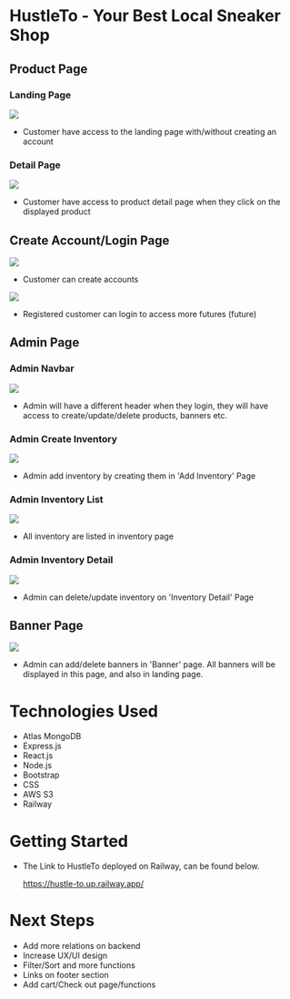 # HustleTo - Your Best Local Sneaker Shop

## Product Page

### Landing Page

<img src = "public/ReadMe/Landing page.png">

-  Customer have access to the landing page with/without creating an account

### Detail Page

<img src = "public/ReadMe/Detail page.png">

-  Customer have access to product detail page when they click on the displayed product

## Create Account/Login Page

<img src = "public/ReadMe/Create Account.png">

-  Customer can create accounts 

<img src = "public/ReadMe/Create Account.png">

-  Registered customer can login to access more futures (future)

## Admin Page

### Admin Navbar

<img src = "public/ReadMe/Admin Navbar.png">

-   Admin will have a different header when they login, they will have access to create/update/delete products, banners etc.

### Admin Create Inventory

<img src = "public/ReadMe/Create Inventory.png">

-   Admin add inventory by creating them in 'Add Inventory' Page

### Admin Inventory List

<img src = "public/ReadMe/Admin Inventory List.png">

-   All inventory are listed in inventory page

### Admin Inventory Detail

<img src = "public/ReadMe/Admin Inventory Detail.png">

-   Admin can delete/update inventory on 'Inventory Detail' Page

## Banner Page

<img src = "public/ReadMe/Banner.png">

-   Admin can add/delete banners in 'Banner' page. All banners will be displayed in this page, and also in landing page.

# Technologies Used
-   Atlas MongoDB
-   Express.js
-   React.js
-   Node.js
-   Bootstrap
-   CSS
-   AWS S3
-   Railway

# Getting Started

-   The Link to HustleTo deployed on Railway, can be found below.

    https://hustle-to.up.railway.app/

# Next Steps

-   Add more relations on backend
-   Increase UX/UI design
-   Filter/Sort and more functions
-   Links on footer section
-   Add cart/Check out page/functions

